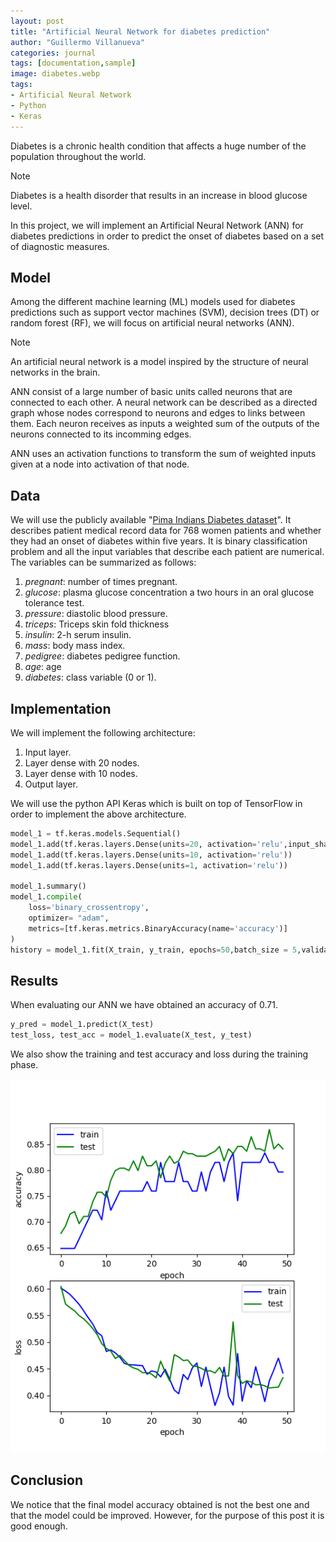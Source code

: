 ```yaml
---
layout: post
title: "Artificial Neural Network for diabetes prediction"
author: "Guillermo Villanueva"
categories: journal
tags: [documentation,sample]
image: diabetes.webp
tags:
- Artificial Neural Network
- Python
- Keras
---
```


Diabetes is a chronic health condition that affects a huge number of the population throughout the world.


<div class="highlight-RST"><i class="fa fa-info-circle" aria-hidden="true"></i><span>Note</span></div>
<div class="highlights"> 
<p>Diabetes is a health disorder that results in an increase in blood glucose level.</p>
</div>

In this project, we will implement an Artificial Neural Network (ANN) for diabetes predictions in order to predict the onset of diabetes based on a set of diagnostic measures.

## Model
Among the different machine learning (ML) models used for diabetes predictions such as support vector machines (SVM), decision trees (DT) or random forest (RF), we will focus on artificial neural networks (ANN).


<div class="highlight-RST"><i class="fa fa-info-circle" aria-hidden="true"></i><span>Note</span></div>
<div class="highlights"> 
<p>An artificial neural network is a model inspired by the structure of neural networks in the brain.</p>
</div>

ANN consist of a large number of basic units called neurons that are connected to each other. A neural network can be described as a directed graph whose nodes correspond to neurons and edges to links between them. Each neuron receives as inputs a weighted sum of the outputs of the neurons connected to its incomming edges.

ANN uses an activation functions to transform the sum of weighted inputs given at a node into activation of that node.


## Data

We will use the publicly available "[Pima Indians Diabetes dataset](https://www.kaggle.com/datasets/uciml/pima-indians-diabetes-database)". It describes patient medical record data for 768 women patients and whether they had an onset of diabetes within five years. It is binary classification problem and all the input variables that describe each patient are numerical. The variables can be summarized as follows:

1. _pregnant_: number of times pregnant.
2. _glucose_: plasma glucose concentration a two hours in an oral glucose tolerance test.
3. _pressure_: diastolic blood pressure.
4. _triceps_: Triceps skin fold thickness
5. _insulin_: 2-h serum insulin.
6. _mass_: body mass index.
7. _pedigree_: diabetes pedigree function.
8. _age_: age
9. _diabetes_: class variable (0 or 1).

## Implementation
We will implement the following architecture:

1. Input layer.
2. Layer dense with 20 nodes.
3. Layer dense with 10 nodes.
4. Output layer.

We will use the python API Keras which is built on top of TensorFlow in order to implement the above architecture.

```python
model_1 = tf.keras.models.Sequential()
model_1.add(tf.keras.layers.Dense(units=20, activation='relu',input_shape = [8]))
model_1.add(tf.keras.layers.Dense(units=10, activation='relu'))
model_1.add(tf.keras.layers.Dense(units=1, activation='relu'))

model_1.summary()
model_1.compile(
    loss='binary_crossentropy',
    optimizer= "adam",
    metrics=[tf.keras.metrics.BinaryAccuracy(name='accuracy')]
)
history = model_1.fit(X_train, y_train, epochs=50,batch_size = 5,validation_split = 0.2)
```

## Results

When evaluating our ANN we have obtained an accuracy of $0.71$.

```python
y_pred = model_1.predict(X_test)
test_loss, test_acc = model_1.evaluate(X_test, y_test)
```
We also show the training and test accuracy and loss during the training phase.

![Training errors](/assets/img/Figure_1.png)

## Conclusion

We notice that the final model accuracy obtained is not the best one and that the model could be improved. However, for the purpose of this post it is good enough.
